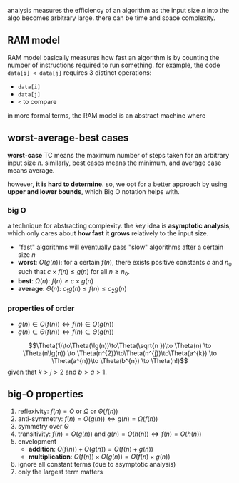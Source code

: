 analysis measures the efficiency of an algorithm as the input size $n$ into the algo becomes arbitrary large. there can be time and space complexity.
## RAM model
RAM model basically measures how fast an algorithm is by counting the number of instructions required to run something. for example, the code `data[i] < data[j]` requires 3 distinct operations: 
- `data[i]`
- `data[j]`
- `<` to compare

in more formal terms, the RAM model is an abstract machine where 
## worst-average-best cases
**worst-case** TC means the maximum number of steps taken for an arbitrary input size $n$. similarly, best cases means the minimum, and average case means average.

however, **it is hard to determine**. so, we opt for a better approach by using **upper and lower bounds**, which Big O notation helps with.
### big O
a technique for abstracting complexity. the key idea is **asymptotic analysis**, which only cares about **how fast it grows** relatively to the input size.
- "fast" algorithms will eventually pass "slow" algorithms after a certain size $n$
- **worst**: $O(g(n))$: for a certain $f(n)$, there exists positive constants $c$ and $n_{0}$ such that $c\times f(n) \leq g(n)$ for all $n \geq n_{0}$.
- **best**: $\Omega(n)$: $f(n) \geq c\times g(n)$
- **average**: $\Theta(n)$: $c_{1}g(n) \leq f(n) \leq c_{2}g(n)$
### properties of order
- $g(n)\in O(f(n)) \iff f(n) \in O(g(n))$
- $g(n)\in \Theta(f(n)) \iff f(n) \in \Theta(g(n))$

$$\Theta(1)\to\Theta(\lg(n))\to\Theta(\sqrt{n })\to \Theta(n) \to \Theta(n\lg(n)) \to \Theta(n^{2)}\to\Theta(n^{j})\to\Theta(a^{k}) \to \Theta(a^{n})\to \Theta(b^{n}) \to \Theta(n!)$$
given that $k > j > 2$ and $b > a > 1$.

## big-O properties
1. reflexivity: $f(n) = O\text{ or }\Omega \text{ or }\Theta(f(n))$
2. anti-symmetry: $f(n) = O(g(n)) \iff g(n) = \Omega(f(n))$
3. symmetry over $\Theta$
4. transitivity: $f(n) = O(g(n)) \text{ and } g(n) = O(h(n)) \iff f(n) = O(h(n))$
5. envelopment
	- **addition**: $O(f(n)) + O(g(n)) = O(f(n) + g(n))$
	- **multiplication**: $O(f(n)) \times O(g(n)) = O(f(n) \times g(n))$
6. ignore all constant terms (due to asymptotic analysis)
7. only the largest term matters